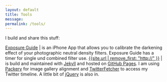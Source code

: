 ```yaml
---
layout: default
title: Tools
message: 
permalink: /tools/
---
```

I build and share this stuff:

[Exposure Guide]({{site.url}}/xg) | is an iPhone App that allows you to calibrate the darkening effect of your photographic neutral density filters. Exposure Guide has a timer for single und combined filter use.
[{{site.url | remove_first: "http://" }}](/) | is build and maintained with [Jekyll](http://jekyllrb.com) and hosted on [GitHub Pages](https://pages.github.com). I am using [Packery](http://packery.metafizzy.co) for image gallery alignment and [TwitterFetcher](https://github.com/jasonmayes/Twitter-Post-Fetcher) to access my Twitter timeline. A little bit of [jQuery](https://jquery.com) is also in.
